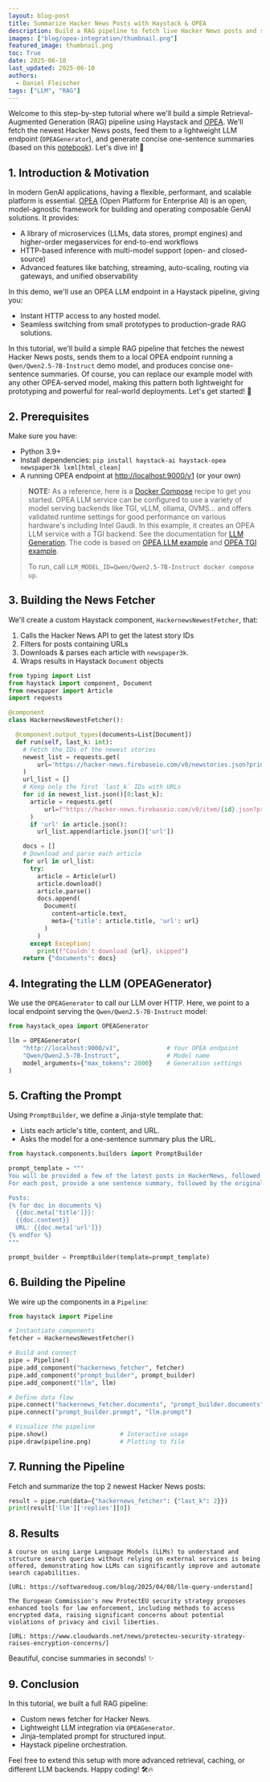 ```yaml
---
layout: blog-post
title: Summarize Hacker News Posts with Haystack & OPEA
description: Build a RAG pipeline to fetch live Hacker News posts and summarize them with a local LLM endpoint
images: ["blog/opea-integration/thumbnail.png"]
featured_image: thumbnail.png
toc: True
date: 2025-06-10
last_updated: 2025-06-10
authors:
  - Daniel Fleischer
tags: ["LLM", "RAG"]
---
```


Welcome to this step-by-step tutorial where we'll build a simple Retrieval-Augmented Generation (RAG) pipeline using Haystack and [OPEA](https://haystack.deepset.ai/integrations/opea). We'll fetch the newest Hacker News posts, feed them to a lightweight LLM endpoint (`OPEAGenerator`), and generate concise one-sentence summaries (based on this [notebook](https://haystack.deepset.ai/cookbook/hackernews-custom-component-rag)). Let's dive in! 🎉

## 1. Introduction & Motivation

In modern GenAI applications, having a flexible, performant, and scalable platform is essential. [OPEA](https://opea-project.github.io/latest/introduction/index.html) (Open Platform for Enterprise AI) is an open, model-agnostic framework for building and operating composable GenAI solutions. It provides:

- A library of microservices (LLMs, data stores, prompt engines) and higher-order megaservices for end-to-end workflows
- HTTP-based inference with multi-model support (open- and closed-source)
- Advanced features like batching, streaming, auto-scaling, routing via gateways, and unified observability

In this demo, we'll use an OPEA LLM endpoint in a Haystack pipeline, giving you:

- Instant HTTP access to any hosted model.
- Seamless switching from small prototypes to production-grade RAG solutions.

In this tutorial, we'll build a simple RAG pipeline that fetches the newest Hacker News posts, sends them to a local OPEA endpoint running a `Qwen/Qwen2.5-7B-Instruct` demo model, and produces concise one-sentence summaries. Of course, you can replace our example model with any other OPEA-served model, making this pattern both lightweight for prototyping and powerful for real-world deployments. Let's get started! 🚀


## 2. Prerequisites

Make sure you have:

- Python 3.9+
- Install dependencies: `pip install haystack-ai haystack-opea newspaper3k lxml[html_clean]`
- A running OPEA endpoint at <http://localhost:9000/v1> (or your own)

> **NOTE:**
> As a reference, here is a [Docker Compose](https://haystack.deepset.ai/blog/hacker-news-summarization-opea/compose.yaml) recipe to get you started.
> OPEA LLM service can be configured to use a variety of model serving backends like TGI, vLLM, ollama, OVMS... and offers validated runtime settings for good performance on various hardware's including Intel Gaudi.
> In this example, it creates an OPEA LLM service with a TGI backend.
> See the documentation for [LLM Generation](https://github.com/opea-project/GenAIComps/tree/main/comps/llms/src/text-generation).
> The code is based on [OPEA LLM example](https://github.com/opea-project/GenAIComps/blob/main/comps/llms/deployment/docker_compose/compose_text-generation.yaml)
> and [OPEA TGI example](https://github.com/opea-project/GenAIComps/blob/main/comps/third_parties/tgi/deployment/docker_compose/compose.yaml). 
>
> To run, call `LLM_MODEL_ID=Qwen/Qwen2.5-7B-Instruct docker compose up`.

## 3. Building the News Fetcher

We'll create a custom Haystack component, `HackernewsNewestFetcher`, that:

1. Calls the Hacker News API to get the latest story IDs
2. Filters for posts containing URLs
3. Downloads & parses each article with `newspaper3k`.
4. Wraps results in Haystack `Document` objects

```python
from typing import List
from haystack import component, Document
from newspaper import Article
import requests

@component
class HackernewsNewestFetcher():

  @component.output_types(documents=List[Document])
  def run(self, last_k: int):
    # Fetch the IDs of the newest stories
    newest_list = requests.get(
        url='https://hacker-news.firebaseio.com/v0/newstories.json?print=pretty'
    )
    url_list = []
    # Keep only the first `last_k` IDs with URLs
    for id in newest_list.json()[0:last_k]:
      article = requests.get(
          url=f"https://hacker-news.firebaseio.com/v0/item/{id}.json?print=pretty"
      )
      if 'url' in article.json():
        url_list.append(article.json()['url'])

    docs = []
    # Download and parse each article
    for url in url_list:
      try:
        article = Article(url)
        article.download()
        article.parse()
        docs.append(
          Document(
            content=article.text,
            meta={'title': article.title, 'url': url}
          )
        )
      except Exception:
        print(f"Couldn't download {url}, skipped")
    return {"documents": docs}
```

## 4. Integrating the LLM (OPEAGenerator)

We use the `OPEAGenerator` to call our LLM over HTTP. Here, we point to a local endpoint serving the `Qwen/Qwen2.5-7B-Instruct` model:

```python
from haystack_opea import OPEAGenerator

llm = OPEAGenerator(
    "http://localhost:9000/v1",             # Your OPEA endpoint
    "Qwen/Qwen2.5-7B-Instruct",             # Model name
    model_arguments={"max_tokens": 2000}    # Generation settings
)
```

##  5. Crafting the Prompt

Using `PromptBuilder`, we define a Jinja-style template that:

- Lists each article's title, content, and URL.
- Asks the model for a one-sentence summary plus the URL.

```python
from haystack.components.builders import PromptBuilder

prompt_template = """
You will be provided a few of the latest posts in HackerNews, followed by their URL.
For each post, provide a one sentence summary, followed by the original post URL.

Posts:
{% for doc in documents %}
  {{doc.meta['title']}}:
  {{doc.content}}
  URL: {{doc.meta['url']}}
{% endfor %}
"""

prompt_builder = PromptBuilder(template=prompt_template)
```

## 6. Building the Pipeline

We wire up the components in a `Pipeline`:

```python
from haystack import Pipeline

# Instantiate components
fetcher = HackernewsNewestFetcher()

# Build and connect
pipe = Pipeline()
pipe.add_component("hackernews_fetcher", fetcher)
pipe.add_component("prompt_builder", prompt_builder)
pipe.add_component("llm", llm)

# Define data flow
pipe.connect("hackernews_fetcher.documents", "prompt_builder.documents")
pipe.connect("prompt_builder.prompt", "llm.prompt")

# Visualize the pipeline
pipe.show()                    # Interactive usage
pipe.draw(pipeline.png)        # Plotting to file
```

## 7. Running the Pipeline

Fetch and summarize the top 2 newest Hacker News posts:

```python
result = pipe.run(data={"hackernews_fetcher": {"last_k": 2}})
print(result['llm']['replies'][0])
```

## 8. Results

```
A course on using Large Language Models (LLMs) to understand and structure search queries without relying on external services is being offered, demonstrating how LLMs can significantly improve and automate search capabilities.

[URL: https://softwaredoug.com/blog/2025/04/08/llm-query-understand]

The European Commission's new ProtectEU security strategy proposes enhanced tools for law enforcement, including methods to access encrypted data, raising significant concerns about potential violations of privacy and civil liberties.

[URL: https://www.cloudwards.net/news/protecteu-security-strategy-raises-encryption-concerns/]
```

Beautiful, concise summaries in seconds! ✨

## 9. Conclusion

In this tutorial, we built a full RAG pipeline:

- Custom news fetcher for Hacker News.
- Lightweight LLM integration via `OPEAGenerator`.
- Jinja-templated prompt for structured input.
- Haystack pipeline orchestration.

Feel free to extend this setup with more advanced retrieval, caching, or different LLM backends. Happy coding! 🛠️🔥
